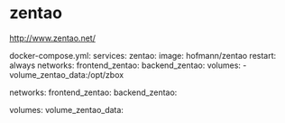 # zentao
http://www.zentao.net/

docker-compose.yml:
services:
  zentao:
    image: hofmann/zentao
    restart: always
    networks:
      frontend_zentao:
      backend_zentao:
    volumes:
      - volume_zentao_data:/opt/zbox


networks:
  frontend_zentao:
  backend_zentao:

volumes:
  volume_zentao_data:
